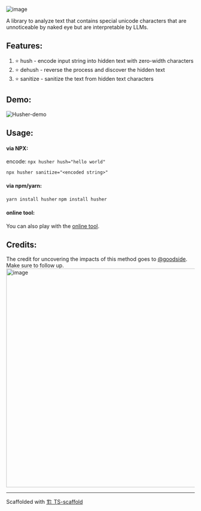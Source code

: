 ![image](https://github.com/feedox/husher/assets/246724/371de603-5cfc-453f-97f7-8ca0fa0454c2)

<!-- # 🤫 Husher -->

A library to analyze text that contains special unicode characters that are unnoticeable by naked eye but are interpretable by LLMs.

## Features:

1. ⭐️ hush - encode input string into hidden text with zero-width characters
2. ⭐️ dehush - reverse the process and discover the hidden text
3. ⭐️ sanitize - sanitize the text from hidden text characters

## Demo:
![Husher-demo](https://github.com/Livshitz/libx.js/assets/246724/26613780-9592-46cc-b8ee-beb64dc54b21)


## Usage:

#### via NPX:  
encode:
`npx husher hush="hello world"`
  
`npx husher sanitize="<encoded string>"`

#### via npm/yarn:  
`yarn install husher`
`npm install husher`

#### online tool:  
You can also play with the [online tool](https://lab.feedox.com/wild-llma/husher).


## Credits:

The credit for uncovering the impacts of this method goes to 
[@goodside](https://twitter.com/goodside/status/1746685366952735034). Make sure to follow up.
<img width="585" alt="image" src="https://github.com/Livshitz/libx.js/assets/246724/8664fde0-98ba-4b7b-a891-e382bf983644">


---

Scaffolded with [🏗 TS-scaffold](https://github.com/Livshitz/ts-scaffold.git)

